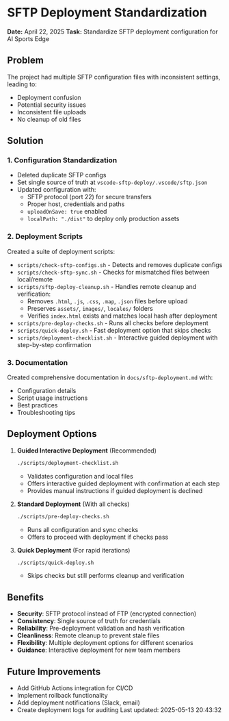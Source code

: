 # SFTP Deployment Standardization

**Date:** April 22, 2025
**Task:** Standardize SFTP deployment configuration for AI Sports Edge

## Problem

The project had multiple SFTP configuration files with inconsistent settings, leading to:

- Deployment confusion
- Potential security issues
- Inconsistent file uploads
- No cleanup of old files

## Solution

### 1. Configuration Standardization

- Deleted duplicate SFTP configs
- Set single source of truth at `vscode-sftp-deploy/.vscode/sftp.json`
- Updated configuration with:
  - SFTP protocol (port 22) for secure transfers
  - Proper host, credentials and paths
  - `uploadOnSave: true` enabled
  - `localPath: "./dist"` to deploy only production assets

### 2. Deployment Scripts

Created a suite of deployment scripts:

- `scripts/check-sftp-configs.sh` - Detects and removes duplicate configs
- `scripts/check-sftp-sync.sh` - Checks for mismatched files between local/remote
- `scripts/sftp-deploy-cleanup.sh` - Handles remote cleanup and verification:
  - Removes `.html`, `.js`, `.css`, `.map`, `.json` files before upload
  - Preserves `assets/`, `images/`, `locales/` folders
  - Verifies `index.html` exists and matches local hash after deployment
- `scripts/pre-deploy-checks.sh` - Runs all checks before deployment
- `scripts/quick-deploy.sh` - Fast deployment option that skips checks
- `scripts/deployment-checklist.sh` - Interactive guided deployment with step-by-step confirmation

### 3. Documentation

Created comprehensive documentation in `docs/sftp-deployment.md` with:

- Configuration details
- Script usage instructions
- Best practices
- Troubleshooting tips

## Deployment Options

1. **Guided Interactive Deployment** (Recommended)

   ```bash
   ./scripts/deployment-checklist.sh
   ```

   - Validates configuration and local files
   - Offers interactive guided deployment with confirmation at each step
   - Provides manual instructions if guided deployment is declined

2. **Standard Deployment** (With all checks)

   ```bash
   ./scripts/pre-deploy-checks.sh
   ```

   - Runs all configuration and sync checks
   - Offers to proceed with deployment if checks pass

3. **Quick Deployment** (For rapid iterations)
   ```bash
   ./scripts/quick-deploy.sh
   ```
   - Skips checks but still performs cleanup and verification

## Benefits

- **Security**: SFTP protocol instead of FTP (encrypted connection)
- **Consistency**: Single source of truth for credentials
- **Reliability**: Pre-deployment validation and hash verification
- **Cleanliness**: Remote cleanup to prevent stale files
- **Flexibility**: Multiple deployment options for different scenarios
- **Guidance**: Interactive deployment for new team members

## Future Improvements

- Add GitHub Actions integration for CI/CD
- Implement rollback functionality
- Add deployment notifications (Slack, email)
- Create deployment logs for auditing
  Last updated: 2025-05-13 20:43:32
